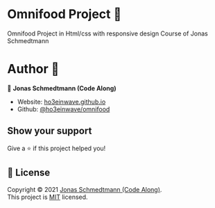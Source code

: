 
# Omnifood Project 🍖

Omnifood Project in Html/css with responsive design Course of Jonas Schmedtmann


# Author 👥
👤 **Jonas Schmedtmann (Code Along)**

* Website: [ho3einwave.github.io](https://gho3einwave.github.io/omnifood/)
* Github: [@ho3einwave/omnifood](https://github.com/ho3einwave/omnifood)


## Show your support

Give a ⭐️ if this project helped you!


## 📝 License

Copyright © 2021 [Jonas Schmedtmann (Code Along)](https://github.com/ho3einwave).<br />
This project is [MIT](https://choosealicense.com/licenses/mit/) licensed.


